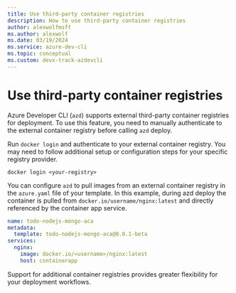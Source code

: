 ```yaml
---
title: Use third-party container registries
description: How to use third-party container registries
author: alexwolfmsft
ms.author: alexwolf
ms.date: 03/19/2024
ms.service: azure-dev-cli
ms.topic: conceptual
ms.custom: devx-track-azdevcli
---
```


# Use third-party container registries

Azure Developer CLI (`azd`) supports external third-party container registries for deployment. To use this feature, you need to manually authenticate to the external container registry before calling `azd` deploy.

Run `docker login` and authenticate to your external container registry. You may need to follow additional setup or configuration steps for your specific registry provider.

```azdeveloper
docker login <your-registry>
```

You can configure `azd` to pull images from an external container registry in the `azure.yaml` file of your template. In this example, during azd deploy the container is pulled from `docker.io/username/nginx:latest` and directly referenced by the container app service.

```yml
name: todo-nodejs-mongo-aca
metadata:
  template: todo-nodejs-mongo-aca@0.0.1-beta
services:
  nginx:
    image: docker.io/<username>/nginx:latest
    host: containerapp
```

Support for additional container registries provides greater flexibility for your deployment workflows.
